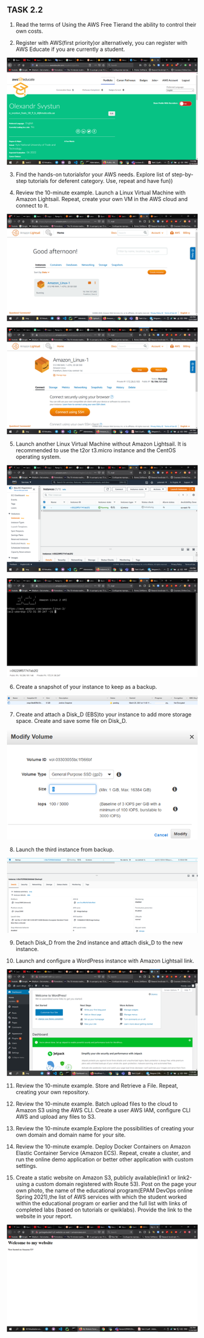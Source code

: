 <h2>TASK 2.2</h2>

1. Read the terms of Using the AWS Free Tierand the ability to control their own costs.

2. Register with AWS(first priority)or alternatively, you can register with AWS Educate if you are currently a student.

![Image 1](img/1.png)

3. Find the hands-on tutorialsfor your AWS needs. Explore list of step-by-step tutorials for deferent category. Use, repeat and have fun))

4. Review the 10-minute example. Launch a Linux Virtual Machine with Amazon Lightsail. Repeat, create your own VM in the AWS cloud and connect to it.

![Image 2](img/2.png)


![Image 3](img/3.png)


5. Launch another Linux Virtual Machine without Amazon Lightsail. It is recommended to use the t2or t3.micro instance and the CentOS operating system.

![Image 4](img/4.png)


![Image 5](img/5.png)


6. Create a snapshot of your instance to keep as a backup. 

![Image 6](img/15.png)



7. Create and attach a Disk_D (EBS)to your instance to add more storage space. Create and save some file on Disk_D.

![Image 7](img/16.png)


8. Launch the third instance from backup.

![Image 8](img/17.png)


9. Detach Disk_D from the 2nd instance and attach disk_D to the new instance.

10. Launch and configure a WordPress instance with Amazon Lightsail link.

![Image 9](img/7.png)


11. Review the 10-minute example. Store and Retrieve a File. Repeat, creating your own repository.


12. Review the 10-minute example. Batch upload files to the cloud to Amazon S3 using the AWS CLI. Create a user AWS IAM, configure CLI AWS and upload any files to S3.

13. Review the 10-minute example.Explore the possibilities of creating your own domain and domain name for your site.

14. Review the 10-minute example. Deploy Docker Containers on Amazon Elastic Container Service (Amazon ECS). Repeat, create a cluster, and run the online demo application or better other application with custom settings.

15. Create a static website on Amazon S3, publicly available(link1 or link2-using a custom domain registered with Route 53). Post on the page your own photo, the name of the educational  program(EPAM DevOps  online Spring 2021),the list of AWS services with which the student worked within the educational program or earlier and the full list with links of completed labs (based on tutorials or qwiklabs). Provide the link to the website in your report.

![Image 10](img/14.png)

